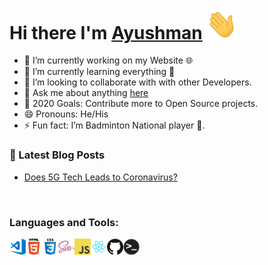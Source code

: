 # Hi there I'm [Ayushman](https://www.linkedin.com/in/ayushman17)  <img src="https://raw.githubusercontent.com/ABSphreak/ABSphreak/master/gifs/Hi.gif" width="50px">
- 🔭 I’m currently working on my Website 🌐
- 🌱 I’m currently learning everything 🤣
- 👯 I’m looking to collaborate with with other Developers.
- 💬 Ask me about anything [here](https://github.com/ayushman17/ayushman17/issues)
- 🥅 2020 Goals: Contribute more to Open Source projects.
- 😄 Pronouns: He/His
- ⚡ Fun fact: I’m Badminton National player 🏸.

### 📕 Latest Blog Posts
- [Does 5G Tech Leads to Coronavirus?](https://ayushman17.blogspot.com/2020/04/does-5g-tech-leads-to-coronavirus.html)

<br>

### Languages and Tools:

<img align="left" alt="Visual Studio Code" width="26px" src="https://raw.githubusercontent.com/github/explore/80688e429a7d4ef2fca1e82350fe8e3517d3494d/topics/visual-studio-code/visual-studio-code.png" />
<img align="left" alt="HTML5" width="26px" src="https://raw.githubusercontent.com/github/explore/80688e429a7d4ef2fca1e82350fe8e3517d3494d/topics/html/html.png" />
<img align="left" alt="CSS3" width="26px" src="https://raw.githubusercontent.com/github/explore/80688e429a7d4ef2fca1e82350fe8e3517d3494d/topics/css/css.png" />
<img align="left" alt="Sass" width="26px" src="https://raw.githubusercontent.com/github/explore/80688e429a7d4ef2fca1e82350fe8e3517d3494d/topics/sass/sass.png" />
<img align="left" alt="JavaScript" width="26px" src="https://raw.githubusercontent.com/github/explore/80688e429a7d4ef2fca1e82350fe8e3517d3494d/topics/javascript/javascript.png" />
<img align="left" alt="React" width="26px" src="https://raw.githubusercontent.com/github/explore/80688e429a7d4ef2fca1e82350fe8e3517d3494d/topics/react/react.png" />
<img align="left" alt="GitHub" width="26px" src="https://raw.githubusercontent.com/github/explore/78df643247d429f6cc873026c0622819ad797942/topics/github/github.png" />
<img align="left" alt="HTML5" width="26px" src="https://raw.githubusercontent.com/github/explore/80688e429a7d4ef2fca1e82350fe8e3517d3494d/topics/terminal/terminal.png" />
<br />
